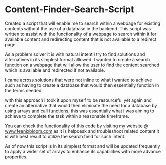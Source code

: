 # Content-Finder-Search-Script

Created a script that will enable me to search within a webpage for existing contents without the use of a database in the backend. 
This script was written to assist with the functionality of a webpage to search within it for available content 
and redirecting content that is not available to a redirect page.

As a problem solver it is with natural intent i try to find solutions and alternatives in its simplest format alllowed. 
I wanted to create a search function on a webpage that will allow the user to find the content searched which is available and redirected if not available.

I came across solutions that were not inline to what i wanted to achieve such as having to create a database that would then essentially function in the terms needed

with this approach i took it upon myself to be resourceful yet again and create an alternative that would then eliminate the need for a database by using arrays and 
call functions, this was essentially what i was aiming to achieve to complete the task within a reasonable timeframe.

You can check the functionality of this code by visiting my website @ www.feenixbloom.com as it is helpdesk and troubleshoot related content it is with best result 
to utilize the search field for such intent.


As of now this script is in its simplest format and will be updated frequently to apply a wider set of arrays to enhance its capabilities with more advance properties.
